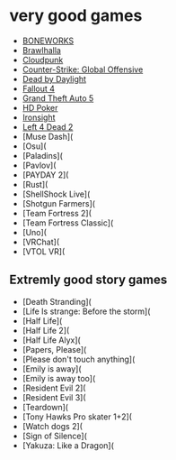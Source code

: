 # very good games
- [BONEWORKS](https://store.steampowered.com/app/823500/BONEWORKS/)
- [Brawlhalla](https://store.steampowered.com/app/291550/Brawlhalla/)
- [Cloudpunk](https://store.steampowered.com/app/746850/Cloudpunk/)
- [Counter-Strike: Global Offensive](https://store.steampowered.com/app/730/CounterStrike_Global_Offensive/)
- [Dead by Daylight](https://store.steampowered.com/app/381210/Dead_by_Daylight/)
- [Fallout 4](https://store.steampowered.com/agecheck/app/377160/)
- [Grand Theft Auto 5](https://store.steampowered.com/agecheck/app/271590/)
- [HD Poker](https://store.steampowered.com/app/797430/HD_Poker_Texas_Holdem/)
- [Ironsight](https://store.steampowered.com/app/783770/Ironsight/)
- [Left 4 Dead 2](https://store.steampowered.com/app/550/Left_4_Dead_2/)
- [Muse Dash](
- [Osu](
- [Paladins](
- [Pavlov](
- [PAYDAY 2](
- [Rust](
- [ShellShock Live](
- [Shotgun Farmers](
- [Team Fortress 2](
- [Team Fortress Classic](
- [Uno](
- [VRChat](
- [VTOL VR](

## Extremly good story games
- [Death Stranding](
- [Life Is strange: Before the storm](
- [Half Life](
- [Half Life 2](
- [Half Life Alyx](
- [Papers, Please](
- [Please don't touch anything](
- [Emily is away](
- [Emily is away too](
- [Resident Evil 2](
- [Resident Evil 3](
- [Teardown](
- [Tony Hawks Pro skater 1+2](
- [Watch dogs 2](
- [Sign of Silence](
- [Yakuza: Like a Dragon](
